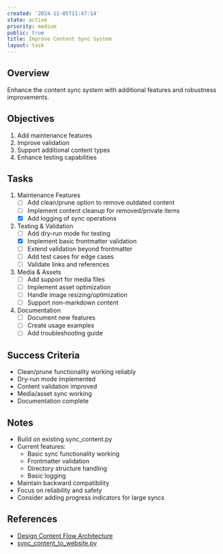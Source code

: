 ```yaml
---
created: '2024-12-05T11:47:14'
state: active
priority: medium
public: true
title: Improve Content Sync System
layout: task
---
```

## Overview
Enhance the content sync system with additional features and robustness improvements.

## Objectives
1. Add maintenance features
2. Improve validation
3. Support additional content types
4. Enhance testing capabilities

## Tasks
1. Maintenance Features
   - [ ] Add clean/prune option to remove outdated content
   - [ ] Implement content cleanup for removed/private items
   - [x] Add logging of sync operations

2. Testing & Validation
   - [ ] Add dry-run mode for testing
   - [x] Implement basic frontmatter validation
   - [ ] Extend validation beyond frontmatter
   - [ ] Add test cases for edge cases
   - [ ] Validate links and references

3. Media & Assets
   - [ ] Add support for media files
   - [ ] Implement asset optimization
   - [ ] Handle image resizing/optimization
   - [ ] Support non-markdown content

4. Documentation
   - [ ] Document new features
   - [ ] Create usage examples
   - [ ] Add troubleshooting guide

## Success Criteria
- Clean/prune functionality working reliably
- Dry-run mode implemented
- Content validation improved
- Media/asset sync working
- Documentation complete

## Notes
- Build on existing sync_content.py
- Current features:
  - Basic sync functionality working
  - Frontmatter validation
  - Directory structure handling
  - Basic logging
- Maintain backward compatibility
- Focus on reliability and safety
- Consider adding progress indicators for large syncs

## References
- [Design Content Flow Architecture](./design-content-flow.md)
- [sync_content_to_website.py](../scripts/sync_content_to_website.py)
